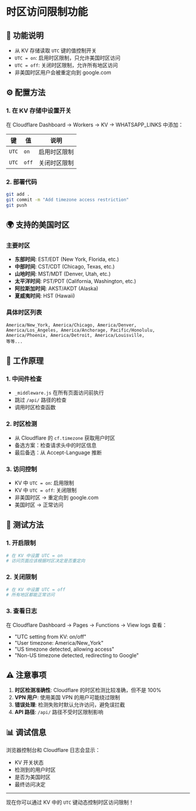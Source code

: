 # 时区访问限制功能

## 🚀 功能说明
- 从 KV 存储读取 `UTC` 键的值控制开关
- `UTC = on`: 启用时区限制，只允许美国时区访问
- `UTC = off`: 关闭时区限制，允许所有地区访问
- 非美国时区用户会被重定向到 google.com

## ⚙️ 配置方法

### 1. 在 KV 存储中设置开关
在 Cloudflare Dashboard → Workers → KV → WHATSAPP_LINKS 中添加：

| 键 | 值 | 说明 |
|---|---|---|
| `UTC` | `on` | 启用时区限制 |
| `UTC` | `off` | 关闭时区限制 |

### 2. 部署代码
```bash
git add .
git commit -m "Add timezone access restriction"
git push
```

## 🌍 支持的美国时区

### 主要时区
- **东部时间**: EST/EDT (New York, Florida, etc.)
- **中部时间**: CST/CDT (Chicago, Texas, etc.)
- **山地时间**: MST/MDT (Denver, Utah, etc.)
- **太平洋时间**: PST/PDT (California, Washington, etc.)
- **阿拉斯加时间**: AKST/AKDT (Alaska)
- **夏威夷时间**: HST (Hawaii)

### 具体时区列表
```
America/New_York, America/Chicago, America/Denver,
America/Los_Angeles, America/Anchorage, Pacific/Honolulu,
America/Phoenix, America/Detroit, America/Louisville,
等等...
```

## 🔧 工作原理

### 1. 中间件检查
- `_middleware.js` 在所有页面访问前执行
- 跳过 `/api/` 路径的检查
- 调用时区检查函数

### 2. 时区检测
- 从 Cloudflare 的 `cf.timezone` 获取用户时区
- 备选方案：检查请求头中的时区信息
- 最后备选：从 Accept-Language 推断

### 3. 访问控制
- KV 中 `UTC = on`: 启用限制
- KV 中 `UTC = off`: 关闭限制
- 非美国时区 → 重定向到 google.com
- 美国时区 → 正常访问

## 🧪 测试方法

### 1. 开启限制
```bash
# 在 KV 中设置 UTC = on
# 访问页面应该根据时区决定是否重定向
```

### 2. 关闭限制
```bash
# 在 KV 中设置 UTC = off
# 所有地区都能正常访问
```

### 3. 查看日志
在 Cloudflare Dashboard → Pages → Functions → View logs 查看：
- "UTC setting from KV: on/off"
- "User timezone: America/New_York"
- "US timezone detected, allowing access"
- "Non-US timezone detected, redirecting to Google"

## ⚠️ 注意事项

1. **时区检测准确性**: Cloudflare 的时区检测比较准确，但不是 100%
2. **VPN 用户**: 使用美国 VPN 的用户可能绕过限制
3. **错误处理**: 检测失败时默认允许访问，避免误拦截
4. **API 路径**: `/api/` 路径不受时区限制影响

## 📊 调试信息

浏览器控制台和 Cloudflare 日志会显示：
- KV 开关状态
- 检测到的用户时区
- 是否为美国时区
- 最终访问决定

---

现在你可以通过 KV 中的 `UTC` 键动态控制时区访问限制！